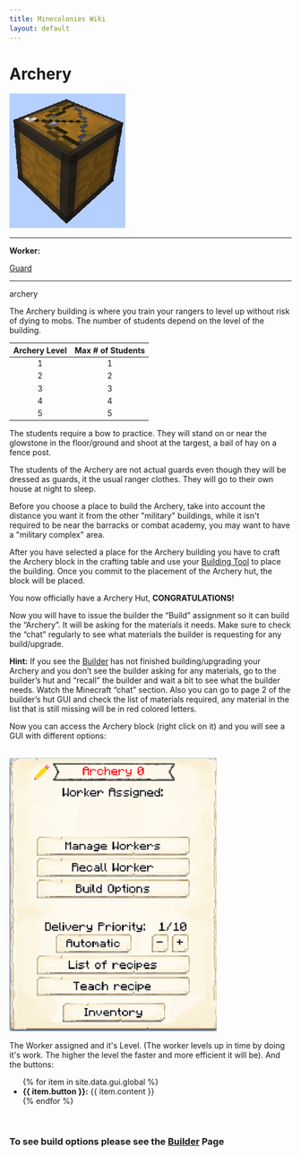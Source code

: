 ```yaml
---
title: Minecolonies Wiki
layout: default
---
```

# Archery

<div class="infobox box text-center">
    <img src="../../assets/images/buildings/Archery_Block.png" alt="Archery" />
    <hr />
    <div class="row section-text text-left">
        <div class="col">
        <p><strong>Worker:</strong></p>
        </div>
        <div class="col">
        <p><a href="../workers/guard">Guard</a></p>
        </div>
    </div>
    <hr />
    <recipe>archery</recipe>
</div>

The Archery building is where you train your rangers to level up without risk of dying to mobs. The number of students depend on the level of the building. 

| Archery Level | Max # of Students |
| :----: | :----: |
| 1 | 1 |
| 2 | 2 |
| 3 | 3 |
| 4 | 4 |
| 5 | 5 |

The students require a bow to practice. They will stand on or near the glowstone in the floor/ground and shoot at the targest, a bail of hay on a fence post. 

The students of the Archery are not actual guards even though they will be dressed as guards, it the usual ranger clothes. They will go to their own house at night to sleep. 

Before you choose a place to build the Archery, take into account the distance you want it from the other "military" buildings, while it isn't required to be near the barracks or combat academy, you may want to have a "military complex" area.

After you have selected a place for the Archery building you have to craft the Archery block in the crafting table and use your [Building Tool](../items/buildingtool) to place the building. Once you commit to the placement of the Archery hut, the block will be placed.

You now officially have a Archery Hut, **CONGRATULATIONS!**

Now you will have to issue the builder the “Build” assignment so it can build the “Archery”. It will be asking for the materials it needs. Make sure to check the “chat” regularly to see what materials the builder is requesting for any build/upgrade.

**Hint:** If you see the [Builder](../../source/workers/builder) has not finished building/upgrading your Archery and you don’t see the builder asking for any materials, go to the builder’s hut and “recall” the builder and wait a bit to see what the builder needs. Watch the Minecraft “chat” section. Also you can go to page 2 of the builder’s hut GUI and check the list of materials required, any material in the list that is still missing will be in red colored letters.  

Now you can access the Archery block (right click on it) and you will see a GUI with different options:

<br>
<div class="row">
  <div class="col-sm-12 col-md">
    <img src="../../assets/images/gui/archerygui.png" class="img-fluid mx-auto" alt="Archery GUI">
   </div>
  <div class="col-sm-12 col-md">
    <p>The Worker assigned and it's Level. (The worker levels up in time by doing it's work. The higher the level the faster and more efficient it will be). And the buttons:</p>
    <ul>
      {% for item in site.data.gui.global %}
        <li><strong>{{ item.button }}:</strong> {{ item.content }}</li>
      {% endfor %}
    </ul>
  </div>
</div>  
  <br>
  
### **To see build options please see the [Builder](../../source/workers/builder) Page**  

